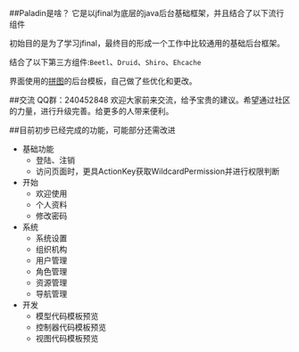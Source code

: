 ##Paladin是啥？
它是以jfinal为底层的java后台基础框架，并且结合了以下流行组件

初始目的是为了学习jfinal，最终目的形成一个工作中比较通用的基础后台框架。

结合了以下第三方组件:`Beetl`、`Druid`、`Shiro`、`Ehcache`

界面使用的[拼图](http://www.pintuer.com/)的后台模板，自己做了些优化和更改。

##交流
QQ群：240452848
欢迎大家前来交流，给予宝贵的建议。希望通过社区的力量，进行升级完善。给更多的人带来便利。

##目前初步已经完成的功能，可能部分还需改进
* 基础功能
    * 登陆、注销
    * 访问页面时，更具ActionKey获取WildcardPermission并进行权限判断
* 开始
    * 欢迎使用
    * 个人资料
    * 修改密码  
* 系统
    * 系统设置
    * 组织机构
    * 用户管理
    * 角色管理
    * 资源管理
    * 导航管理
* 开发
    * 模型代码模板预览
    * 控制器代码模板预览
    * 视图代码模板预览    